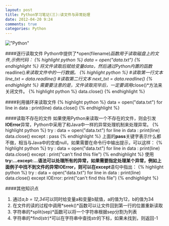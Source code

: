 ```yaml
---
layout: post
title: Python学习笔记(三):读文件与异常处理
date: 2012-04-20 9:24
comments: true
categories: Python
---
```


!["Python"](http://www.python.org/images/python-logo.gif) 

####逐行读取文件
Python中提供了*open(filename)*函数用于读取磁盘上的文件,示例代码：
{% highlight python %}
data = open("data.txt")
{% endhighlight %}
将文件读取后赋给变量data，然后通过Python内置的函数*readline()*来读取文件中的一行数据。
{% highlight python %}
#读取第一行文本
line_txt = data.readline()
#读取第二行文本
next_txt = data.readline()
{% endhighlight %}
需要要注意的是，文件读取完毕后，一定要调用*close()*方法来关闭文件。
{% highlight python %}
data.close()
{% endhighlight %}

####利用循环来读取文件
{% highlight python %}
data = open("data.txt")
for line in data :
	print(line)
data.close()
{% endhighlight %}

####读取不存在的文件
如果使用Python来读取一个不存在的文件，则会引发**IOError**异常，Python中采用了和Java中一样的异常处理机制来处理异常。
{% highlight python %}
try :
	data = open("data.txt")
	for line in data :
		print(line)
	data.close()
except :
	pass
{% endhighlight %}
上面的**pass**关键字表示什么都不做，相当与Java中的空或null，如果需要在命令行中输出提示，可以这样：
{% highlight python %}
try :
	data = open("data.txt")
	for line in data :
		print(line)
	data.close()
except :
	print("can't find this file")
{% endhighlight %}
使用**try:…except:…**语法可以处理所有的异常，如果需要指定处理某个异常，例如上面例子中找不到文件的异常IOError，则可以在**except**语句中指出：
{% highlight python %}
try :
	data = open("data.txt")
	for line in data :
		print(line)
	data.close()
except IOError:
	print("can't find this file")
{% endhighlight %}

####其他知识点
1. 通过*a,b = 12,34*可以同时给变量a和变量b赋值，a的值为12，b的值为34
2. 在文件的读的过程中调用*seek()*函数可以让文件回到第一行的位置重新读取
3. 字符串的*split(sep)*函数可以将一个字符串根据sep分割为列表
4. 字符串的*find(str)*可以在字符串中查找str的下标，如果未找到，则返回-1